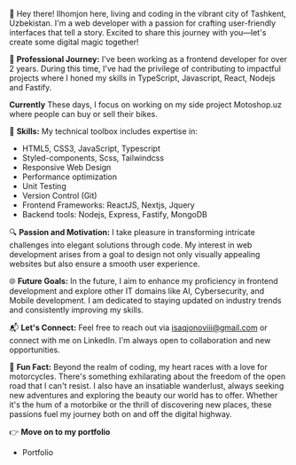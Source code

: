 👋 Hey there! Ilhomjon here, living and coding in the vibrant city of Tashkent, Uzbekistan. I'm a web developer with a passion for crafting user-friendly interfaces that tell a story. Excited to share this journey with you—let's create some digital magic together!

💼 **Professional Journey:**
I've been working as a frontend developer for over 2 years. During this time, I've had the privilege of contributing to impactful projects where I honed my skills in TypeScript, Javascript, React, Nodejs and Fastify.

**Currently**
These days, I focus on working on my side project Motoshop.uz
where people can buy or sell their bikes.

🚀 **Skills:**
My technical toolbox includes expertise in:
- HTML5, CSS3, JavaScript, Typescript
- Styled-components, Scss, Tailwindcss
- Responsive Web Design
- Performance optimization
- Unit Testing
- Version Control (Git)
- Frontend Frameworks: ReactJS, Nextjs, Jquery
- Backend tools: Nodejs, Express, Fastify, MongoDB

🔍 **Passion and Motivation:**
I take pleasure in transforming intricate challenges into elegant solutions through code. My interest in web development arises from a goal to design not only visually appealing websites but also ensure a smooth user experience.

🌐 **Future Goals:**
In the future, I aim to enhance my proficiency in frontend development and explore other IT domains like AI, Cybersecurity, and Mobile development. I am dedicated to staying updated on industry trends and consistently improving my skills.

📬 **Let's Connect:**
Feel free to reach out via isaqjonoviii@gmail.com or connect with me on LinkedIn. I'm always open to collaboration and new opportunities.

🎨 **Fun Fact:**
Beyond the realm of coding, my heart races with a love for motorcycles. There's something exhilarating about the freedom of the open road that I can't resist. I also have an insatiable wanderlust, always seeking new adventures and exploring the beauty our world has to offer. Whether it's the hum of a motorbike or the thrill of discovering new places, these passions fuel my journey both on and off the digital highway.

👉 **Move on to my portfolio**
- Portfolio